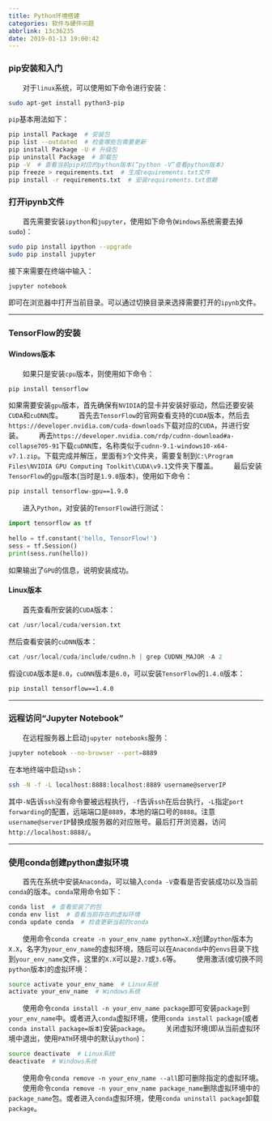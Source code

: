 ```yaml
---
title: Python环境搭建
categories: 软件与硬件问题
abbrlink: 13c36235
date: 2019-01-13 19:00:42
---
```

### pip安装和入门

&emsp;&emsp;对于`linux`系统，可以使用如下命令进行安装：<!--more-->

``` bash
sudo apt-get install python3-pip
```

`pip`基本用法如下：

``` bash
pip install Package  # 安装包
pip list --outdated  # 检查哪些包需要更新
pip install Package -U # 升级包
pip uninstall Package  # 卸载包
pip -V  # 查看当前pip对应的python版本(“python -V”查看python版本)
pip freeze > requirements.txt  # 生成requirements.txt文件
pip install -r requirements.txt  # 安装requirements.txt依赖
```

### 打开ipynb文件

&emsp;&emsp;首先需要安装`ipython`和`jupyter`，使用如下命令(`Windows`系统需要去掉`sudo`)：

``` bash
sudo pip install ipython --upgrade
sudo pip install jupyter
```

接下来需要在终端中输入：

``` bash
jupyter notebook
```

即可在浏览器中打开当前目录。可以通过切换目录来选择需要打开的`ipynb`文件。

---

### TensorFlow的安装

#### Windows版本

&emsp;&emsp;如果只是安装`cpu`版本，则使用如下命令：

``` bash
pip install tensorflow
```

如果需要安装`gpu`版本，首先确保有`NVIDIA`的显卡并安装好驱动，然后还要安装`CUDA`和`cuDNN`库。
&emsp;&emsp;首先去`TensorFlow`的官网查看支持的`CUDA`版本，然后去`https://developer.nvidia.com/cuda-downloads`下载对应的`CUDA`，并进行安装。
&emsp;&emsp;再去`https://developer.nvidia.com/rdp/cudnn-download#a-collapse705-91`下载`cuDNN`库，名称类似于`cudnn-9.1-windows10-x64-v7.1.zip`。下载完成并解压，里面有`3`个文件夹，需要复制到`C:\Program Files\NVIDIA GPU Computing Toolkit\CUDA\v9.1`文件夹下覆盖。
&emsp;&emsp;最后安装`TensorFlow`的`gpu`版本(当时是`1.9.0`版本)，使用如下命令：

``` bash
pip install tensorflow-gpu==1.9.0
```

&emsp;&emsp;进入`Python`，对安装的`TensorFlow`进行测试：

``` python
import tensorflow as tf
​
hello = tf.constant('hello, TensorFlow!')
sess = tf.Session()
print(sess.run(hello))
```

如果输出了`GPU`的信息，说明安装成功。

#### Linux版本

&emsp;&emsp;首先查看所安装的`CUDA`版本：

``` python
cat /usr/local/cuda/version.txt
```

然后查看安装的`cuDNN`版本：

``` python
cat /usr/local/cuda/include/cudnn.h | grep CUDNN_MAJOR -A 2
```

假设`CUDA`版本是`8.0`，`cuDNN`版本是`6.0`，可以安装`TensorFlow`的`1.4.0`版本：

``` bash
pip install tensorflow==1.4.0
```

---

### 远程访问“Jupyter Notebook”

&emsp;&emsp;在远程服务器上启动`jupyter notebooks`服务：

``` bash
jupyter notebook --no-browser --port=8889
```

在本地终端中启动`ssh`：

``` bash
ssh -N -f -L localhost:8888:localhost:8889 username@serverIP
```

其中`-N`告诉`ssh`没有命令要被远程执行，`-f`告诉`ssh`在后台执行，`-L`指定`port forwarding`的配置，远端端口是`8889`，本地的端口号的`8888`。注意`username@serverIP`替换成服务器的对应账号。最后打开浏览器，访问`http://localhost:8888/`。

---

### 使用conda创建python虚拟环境

&emsp;&emsp;首先在系统中安装`Anaconda`，可以输入`conda -V`查看是否安装成功以及当前`conda`的版本。`conda`常用命令如下：

``` bash
conda list  # 查看安装了的包
conda env list  # 查看当前存在的虚拟环境
conda update conda  # 检查更新当前的conda
```

&emsp;&emsp;使用命令`conda create -n your_env_name python=X.X`创建`python`版本为`X.X`，名字为`your_env_name`的虚拟环境，随后可以在`Anaconda`中的`envs`目录下找到`your_env_name`文件，这里的`X.X`可以是`2.7`或`3.6`等。
&emsp;&emsp;使用激活(或切换不同`python`版本)的虚拟环境：

``` bash
source activate your_env_name  # Linux系统
activate your_env_name  # Windows系统
```

&emsp;&emsp;使用命令`conda install -n your_env_name package`即可安装`package`到`your_env_name`中。或者进入`conda`虚拟环境，使用`conda install package`(或者`conda install package=版本`)安装`package`。
&emsp;&emsp;关闭虚拟环境(即从当前虚拟环境中退出，使用`PATH`环境中的默认`python`)：

``` bash
source deactivate  # Linux系统
deactivate  # Windows系统
```

&emsp;&emsp;使用命令`conda remove -n your_env_name --all`即可删除指定的虚拟环境。
&emsp;&emsp;使用命令`conda remove -n your_env_name package_name`删除虚拟环境中的`package_name`包。或者进入`conda`虚拟环境，使用`conda uninstall package`卸载`package`。